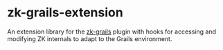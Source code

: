 # zk-grails-extension

An extension library for the [zk-grails](https://github.com/zk-groovy/zk-grails) plugin with hooks for accessing and 
modifying ZK internals to adapt to the Grails environment.
